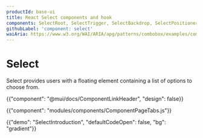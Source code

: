 ```yaml
---
productId: base-ui
title: React Select components and hook
components: SelectRoot, SelectTrigger, SelectBackdrop, SelectPositioner, SelectPopup, SelectItem, SelectItemIndicator, SelectGroup, SelectGroupLabel
githubLabel: 'component: select'
waiAria: https://www.w3.org/WAI/ARIA/apg/patterns/combobox/examples/combobox-select-only/
---
```


# Select

<p class="description">Select provides users with a floating element containing a list of options to choose from.</p>

{{"component": "@mui/docs/ComponentLinkHeader", "design": false}}

{{"component": "modules/components/ComponentPageTabs.js"}}

{{"demo": "SelectIntroduction", "defaultCodeOpen": false, "bg": "gradient"}}
